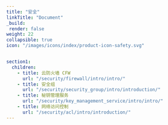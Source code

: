 ```yaml
---
title: "安全"
linkTitle: "Document"
_build:
 render: false 
weight: 22
collapsible: true
icon: "/images/icons/index/product-icon-safety.svg"


section1:
  children:
    - title: 云防火墙 CFW
      url: "/security/firewall/intro/intro/"
    - title: 安全组
      url: "/security/security_group/intro/introduction/"
    - title: 秘钥管理服务
      url: "/security/key_management_service/intro/intro/"
    - title: 网络访问控制
      url: "/security/acl/intro/introduction/"
---
```








